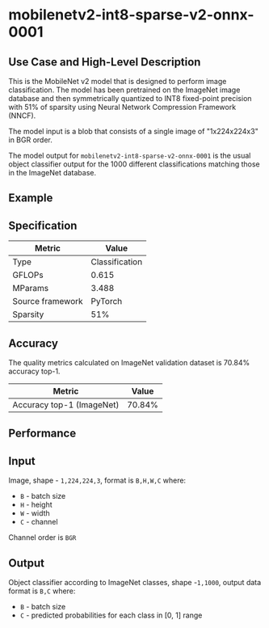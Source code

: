 # mobilenetv2-int8-sparse-v2-onnx-0001

## Use Case and High-Level Description

This is the MobileNet v2 model that is designed to perform image classification. The model has been pretrained on the ImageNet image database and then symmetrically quantized to INT8 fixed-point precision with 51% of sparsity using Neural Network Compression Framework (NNCF).  

The model input is a blob that consists of a single image of "1x224x224x3" in BGR order.

The model output for `mobilenetv2-int8-sparse-v2-onnx-0001` is the usual object classifier output for the 1000 different classifications matching those in the ImageNet database.

## Example

## Specification

| Metric            | Value         |
|-------------------|---------------|
| Type              | Classification|
| GFLOPs            | 0.615 |
| MParams           | 3.488 |
| Source framework  | PyTorch    |
| Sparsity | 51%    |

## Accuracy

The quality metrics calculated on ImageNet validation dataset is 70.84% accuracy top-1.

| Metric                    | Value         |
|---------------------------|---------------|
| Accuracy top-1 (ImageNet) |         70.84% |

## Performance

## Input

Image, shape - `1,224,224,3`, format is `B,H,W,C` where:

- `B` - batch size
- `H` - height
- `W` - width
- `C` - channel

Channel order is `BGR`

## Output

Object classifier according to ImageNet classes, shape -`1,1000`, output data format is `B,C` where:

- `B` - batch size
- `C` - predicted probabilities for each class in  [0, 1] range

